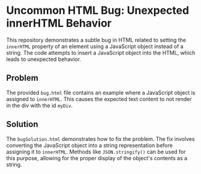 # Uncommon HTML Bug: Unexpected innerHTML Behavior
This repository demonstrates a subtle bug in HTML related to setting the `innerHTML` property of an element using a JavaScript object instead of a string.  The code attempts to insert a JavaScript object into the HTML, which leads to unexpected behavior.

## Problem
The provided `bug.html` file contains an example where a JavaScript object is assigned to `innerHTML`. This causes the expected text content to not render in the div with the id `myDiv`.

## Solution
The `bugSolution.html` demonstrates how to fix the problem.  The fix involves converting the JavaScript object into a string representation before assigning it to `innerHTML`.  Methods like `JSON.stringify()` can be used for this purpose, allowing for the proper display of the object's contents as a string.